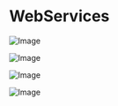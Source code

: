 # WebServices
![Image](https://github.com/user-attachments/assets/4d4fd1fd-3463-4e85-9f41-6c756792df77)

![Image](https://github.com/user-attachments/assets/5c1832b5-ce26-4a76-80ea-6e485c8eca91) 
 
![Image](https://github.com/user-attachments/assets/31b50b29-2554-482b-b719-fb1fe255d7ca)

![Image](https://github.com/user-attachments/assets/cc731ea4-1d2f-4c61-bd02-50316f930ea3)